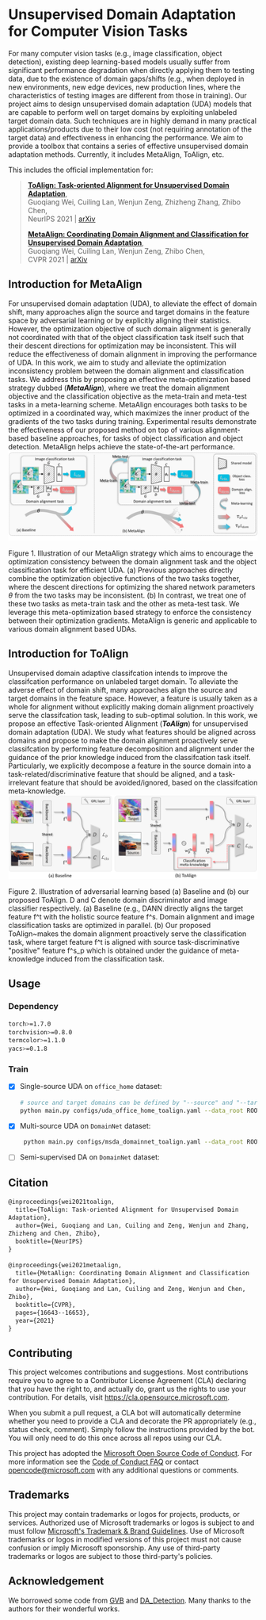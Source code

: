 # Unsupervised Domain Adaptation for Computer Vision Tasks

For many computer vision tasks (e.g., image classification, object detection), existing deep learning-based models usually suffer from significant performance degradation when directly applying them to testing data, due to the existence of domain gaps/shifts (e.g., when deployed in new environments, new edge devices, new production lines, where the characteristics of testing images are different from those in training). Our project aims to design unsupervised domain adaptation (UDA) models that are capable to perform well on target domains by exploiting unlabeled target domain data. Such techniques are in highly demand in many practical applications/products due to their low cost (not requiring annotation of the target data) and effectiveness in enhancing the performance. We aim to provide a toolbox that contains a series of effective unsupervised domain adaptation methods. Currently, it includes MetaAlign, ToAlign, etc. 


This includes the official implementation for:
> [**ToAlign: Task-oriented Alignment for Unsupervised Domain Adaptation**](https://arxiv.org/abs/2106.10812),            
> Guoqiang Wei, Cuiling Lan, Wenjun Zeng, Zhizheng Zhang, Zhibo Chen,      
> NeurIPS 2021 | [arXiv](https://arxiv.org/abs/2106.10812)
> 
> [**MetaAlign: Coordinating Domain Alignment and Classification for Unsupervised Domain Adaptation**](https://arxiv.org/abs/2103.13575),            
> Guoqiang Wei, Cuiling Lan, Wenjun Zeng, Zhibo Chen,      
> CVPR 2021 | [arXiv](https://arxiv.org/abs/2103.13575)


## Introduction for MetaAlign

For unsupervised domain adaptation (UDA), to alleviate the effect of domain shift, many approaches align the source and target domains in the feature space by adversarial learning or by explicitly aligning their statistics. However, the optimization objective of such domain alignment is generally not coordinated with that of the object classification task itself such that their descent directions for optimization may be inconsistent. This will reduce the effectiveness of domain alignment in improving the performance of UDA.	In this work, we aim to study and alleviate the optimization inconsistency problem between the domain alignment and classification tasks. We address this by proposing an effective meta-optimization based strategy dubbed (__*MetaAlign*__), where we treat the domain alignment objective and the classification objective as the meta-train and meta-test tasks in a meta-learning scheme. MetaAlign encourages both tasks to be optimized in a coordinated way, which maximizes the inner product of the gradients of the two tasks during training. Experimental results demonstrate the effectiveness of our proposed method on top of various alignment-based baseline approaches, for tasks of object classification and object detection. MetaAlign helps achieve the state-of-the-art performance.
  <img src="assets/pipeline.png"/>
 
Figure 1. Illustration of our MetaAlign strategy which aims to encourage the optimization consistency between the domain alignment task and the object classification task for efficient UDA. (a) Previous approaches directly combine the optimization objective functions of the two tasks together, where the descent directions for optimizing the shared network parameters $\theta$ from the two tasks may be inconsistent. (b) In contrast, we treat one of these two tasks as meta-train task and the other as meta-test task. We leverage this meta-optimization based strategy to enforce the consistency between their optimization gradients.	MetaAlign is generic and applicable to various domain alignment based UDAs.  

## Introduction for ToAlign

Unsupervised domain adaptive classifcation intends to improve the classifcation performance on unlabeled target domain. To alleviate the adverse effect of domain shift, many approaches align the source and target domains in the feature space. However, a feature is usually taken as a whole for alignment without explicitly making domain alignment proactively serve the classifcation task, leading to sub-optimal solution. In this work, we propose an effective Task-oriented Alignment (__*ToAlign*__) for unsupervised domain adaptation (UDA). We study what features should be aligned across domains and propose to make the domain alignment proactively serve classifcation by performing feature decomposition and alignment under the guidance of the prior knowledge induced from the classifcation task itself. Particularly, we explicitly decompose a feature in the source domain into a task-related/discriminative feature that should be aligned, and a task-irrelevant feature that should be avoided/ignored, based on the classifcation meta-knowledge.
  <img src="assets/toalign.png"/>

Figure 2. Illustration of adversarial learning based (a) Baseline and (b) our proposed ToAlign. D and C denote domain discriminator and image classifier respectively. (a) Baseline (e.g., DANN directly aligns the target feature f^t with the holistic source feature f^s. Domain alignment and image classification tasks are optimized in parallel. (b) Our proposed ToAlign~makes the domain alignment proactively serve the classification task, where target feature f^t is aligned with source task-discriminative "positive" feature f^s_p which is obtained under the guidance of meta-knowledge induced from the classification task. 

## Usage

### Dependency

```bash
torch>=1.7.0
torchvision>=0.8.0
termcolor>=1.1.0
yacs>=0.1.8
```

### Train

- [x] Single-source UDA on `office_home` dataset:
    ```bash
    # source and target domains can be defined by "--source" and "--target"
    python main.py configs/uda_office_home_toalign.yaml --data_root ROOT_TO_OFFICE_HOME --source [a|c|p|r] --target [a|c|p|r] --output_root exp
    ```
- [x] Multi-source UDA on `DomainNet` dataset:
  ```bash
   python main.py configs/msda_domainnet_toalign.yaml --data_root ROOT_TO_DOMAINNET --target [c|i|p|q|r|s] --output_root exp
  ```
- [ ] Semi-supervised DA on `DomainNet` dataset:

## Citation

```
@inproceedings{wei2021toalign,
  title={ToAlign: Task-oriented Alignment for Unsupervised Domain Adaptation},
  author={Wei, Guoqiang and Lan, Cuiling and Zeng, Wenjun and Zhang, Zhizheng and Chen, Zhibo},
  booktitle={NeurIPS}
}

@inproceedings{wei2021metaalign,
  title={MetaAlign: Coordinating Domain Alignment and Classification for Unsupervised Domain Adaptation},
  author={Wei, Guoqiang and Lan, Cuiling and Zeng, Wenjun and Chen, Zhibo},
  booktitle={CVPR},
  pages={16643--16653},
  year={2021}
}
```

## Contributing

This project welcomes contributions and suggestions.  Most contributions require you to agree to a
Contributor License Agreement (CLA) declaring that you have the right to, and actually do, grant us
the rights to use your contribution. For details, visit https://cla.opensource.microsoft.com.

When you submit a pull request, a CLA bot will automatically determine whether you need to provide
a CLA and decorate the PR appropriately (e.g., status check, comment). Simply follow the instructions
provided by the bot. You will only need to do this once across all repos using our CLA.

This project has adopted the [Microsoft Open Source Code of Conduct](https://opensource.microsoft.com/codeofconduct/).
For more information see the [Code of Conduct FAQ](https://opensource.microsoft.com/codeofconduct/faq/) or
contact [opencode@microsoft.com](mailto:opencode@microsoft.com) with any additional questions or comments.

## Trademarks

This project may contain trademarks or logos for projects, products, or services. Authorized use of Microsoft 
trademarks or logos is subject to and must follow 
[Microsoft's Trademark & Brand Guidelines](https://www.microsoft.com/en-us/legal/intellectualproperty/trademarks/usage/general).
Use of Microsoft trademarks or logos in modified versions of this project must not cause confusion or imply Microsoft sponsorship.
Any use of third-party trademarks or logos are subject to those third-party's policies.

## Acknowledgement

We borrowed some code from [GVB](https://github.com/cuishuhao/GVB) and [DA_Detection](https://github.com/VisionLearningGroup/DA_Detection). Many thanks to the authors for their wonderful works.
